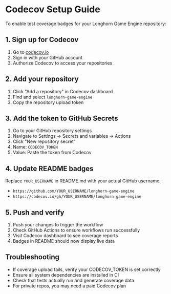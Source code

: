 # Codecov Setup Guide

To enable test coverage badges for your Longhorn Game Engine repository:

## 1. Sign up for Codecov
1. Go to [codecov.io](https://codecov.io)
2. Sign in with your GitHub account
3. Authorize Codecov to access your repositories

## 2. Add your repository
1. Click "Add a repository" in Codecov dashboard
2. Find and select `longhorn-game-engine`
3. Copy the repository upload token

## 3. Add the token to GitHub Secrets
1. Go to your GitHub repository settings
2. Navigate to Settings → Secrets and variables → Actions
3. Click "New repository secret"
4. Name: `CODECOV_TOKEN`
5. Value: Paste the token from Codecov

## 4. Update README badges
Replace `YOUR_USERNAME` in README.md with your actual GitHub username:
- `https://github.com/YOUR_USERNAME/longhorn-game-engine`
- `https://codecov.io/gh/YOUR_USERNAME/longhorn-game-engine`

## 5. Push and verify
1. Push your changes to trigger the workflow
2. Check GitHub Actions to ensure workflows run successfully
3. Visit Codecov dashboard to see coverage reports
4. Badges in README should now display live data

## Troubleshooting
- If coverage upload fails, verify your CODECOV_TOKEN is set correctly
- Ensure all system dependencies are installed in CI
- Check that tests actually run and generate coverage data
- For private repos, you may need a paid Codecov plan